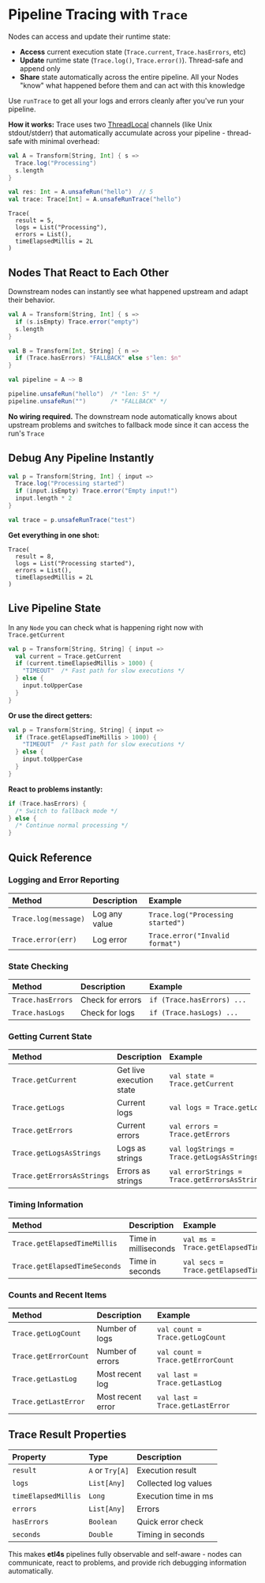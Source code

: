 # Pipeline Tracing with `Trace`

Nodes can access and update their runtime state:

- **Access** current execution state (`Trace.current`, `Trace.hasErrors`, etc)
- **Update** runtime state (`Trace.log()`, `Trace.error()`). Thread-safe and append only
- **Share** state automatically across the entire pipeline. All your Nodes "know" what happened before them and can act with this knowledge

Use `runTrace` to get all your logs and errors cleanly after you've run your pipeline.

**How it works:** Trace uses two [ThreadLocal](https://docs.oracle.com/javase/8/docs/api/java/lang/ThreadLocal.html) channels (like Unix stdout/stderr) that automatically accumulate across your pipeline - thread-safe with minimal overhead:

```scala
val A = Transform[String, Int] { s =>
  Trace.log("Processing")
  s.length
}

val res: Int = A.unsafeRun("hello")  // 5
val trace: Trace[Int] = A.unsafeRunTrace("hello")
```

```
Trace(
  result = 5,
  logs = List("Processing"),
  errors = List(),
  timeElapsedMillis = 2L
)
```

## Nodes That React to Each Other

Downstream nodes can instantly see what happened upstream and adapt their behavior.

```scala
val A = Transform[String, Int] { s =>
  if (s.isEmpty) Trace.error("empty")
  s.length
}

val B = Transform[Int, String] { n =>
  if (Trace.hasErrors) "FALLBACK" else s"len: $n"  
}

val pipeline = A ~> B

pipeline.unsafeRun("hello")  /* "len: 5" */
pipeline.unsafeRun("")       /* "FALLBACK" */
```

**No wiring required.** The downstream node automatically knows about upstream problems and switches to fallback mode since it can access the run's `Trace`

## Debug Any Pipeline Instantly

```scala
val p = Transform[String, Int] { input =>
  Trace.log("Processing started")
  if (input.isEmpty) Trace.error("Empty input!")
  input.length * 2
}

val trace = p.unsafeRunTrace("test")
```

**Get everything in one shot:**
```
Trace(
  result = 8,
  logs = List("Processing started"),
  errors = List(),
  timeElapsedMillis = 2L
)
```

## Live Pipeline State

In any `Node` you can check what is happening right now with `Trace.getCurrent`

```scala
val p = Transform[String, String] { input =>
  val current = Trace.getCurrent
  if (current.timeElapsedMillis > 1000) {
    "TIMEOUT"  /* Fast path for slow executions */
  } else {
    input.toUpperCase
  }
}
```

**Or use the direct getters:**
```scala
val p = Transform[String, String] { input =>
  if (Trace.getElapsedTimeMillis > 1000) {
    "TIMEOUT"  /* Fast path for slow executions */
  } else {
    input.toUpperCase
  }
}
```

**React to problems instantly:**
```scala
if (Trace.hasErrors) {
  /* Switch to fallback mode */
} else {
  /* Continue normal processing */
}
```

## Quick Reference

### Logging and Error Reporting
| Method | Description | Example |
|:-------|:------------|:--------|
| `Trace.log(message)` | Log any value | `Trace.log("Processing started")` |
| `Trace.error(err)` | Log error | `Trace.error("Invalid format")` |

### State Checking
| Method | Description | Example |
|:-------|:------------|:--------|
| `Trace.hasErrors` | Check for errors | `if (Trace.hasErrors) ...` |
| `Trace.hasLogs` | Check for logs | `if (Trace.hasLogs) ...` |

### Getting Current State
| Method | Description | Example |
|:-------|:------------|:--------|
| `Trace.getCurrent` | Get live execution state | `val state = Trace.getCurrent` |
| `Trace.getLogs` | Current logs | `val logs = Trace.getLogs` |
| `Trace.getErrors` | Current errors | `val errors = Trace.getErrors` |
| `Trace.getLogsAsStrings` | Logs as strings | `val logStrings = Trace.getLogsAsStrings` |
| `Trace.getErrorsAsStrings` | Errors as strings | `val errorStrings = Trace.getErrorsAsStrings` |

### Timing Information
| Method | Description | Example |
|:-------|:------------|:--------|
| `Trace.getElapsedTimeMillis` | Time in milliseconds | `val ms = Trace.getElapsedTimeMillis` |
| `Trace.getElapsedTimeSeconds` | Time in seconds | `val secs = Trace.getElapsedTimeSeconds` |

### Counts and Recent Items
| Method | Description | Example |
|:-------|:------------|:--------|
| `Trace.getLogCount` | Number of logs | `val count = Trace.getLogCount` |
| `Trace.getErrorCount` | Number of errors | `val count = Trace.getErrorCount` |
| `Trace.getLastLog` | Most recent log | `val last = Trace.getLastLog` |
| `Trace.getLastError` | Most recent error | `val last = Trace.getLastError` |

## Trace Result Properties

| Property | Type | Description |
|:---------|:-----|:------------|
| `result` | `A` or `Try[A]` | Execution result |
| `logs` | `List[Any]` | Collected log values |
| `timeElapsedMillis` | `Long` | Execution time in ms |
| `errors` | `List[Any]` | Errors |
| `hasErrors` | `Boolean` | Quick error check |
| `seconds` | `Double` | Timing in seconds |

This makes **etl4s** pipelines fully observable and self-aware - nodes can communicate, react to problems, and provide rich debugging information automatically.
